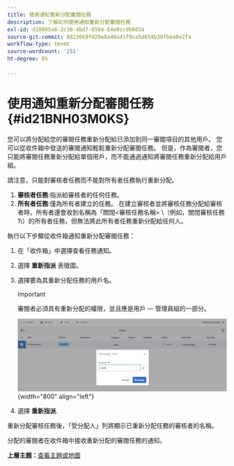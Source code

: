 ```yaml
---
title: 使用通知重新分配審閱任務
description: 了解如何使用通知重新分配審閱任務
exl-id: d20865a8-2c30-4bd7-8594-64e0ccdb665a
source-git-commit: 8823669fd29e8a40a41f9ca5d654b38fbea8e2fa
workflow-type: tm+mt
source-wordcount: '251'
ht-degree: 0%

---
```


# 使用通知重新分配審閱任務 {#id21BNH03M0KS}

您可以將分配給您的審閱任務重新分配給已添加到同一審閱項目的其他用戶。 您可以從收件箱中發送的審閱通知輕鬆重新分配審閱任務。 但是，作為審閱者，您只能將審閱任務重新分配給單個用戶，而不能通過通知將審閱任務重新分配給用戶組。

請注意，只能對審核者任務而不能對所有者任務執行重新分配。

1. **審核者任務**:指派給審核者的任何任務。
1. **所有者任務**:僅為所有者建立的任務。 在建立審核者並將審核任務分配給審核者時，所有者還會收到名稱為「關閉&lt;審核任務名稱\> \（例如，關閉審核任務1\）的所有者任務，但無法將此所有者任務重新分配給任何人。

執行以下步驟從收件箱通知重新分配審閱任務：

1. 在「收件箱」中選擇查看任務通知。
1. 選擇 **重新指派** 表徵圖。
1. 選擇要為其重新分配任務的用戶名。

   >[!IMPORTANT]
   >
   > 審閱者必須具有重新分配的權限，並且應是用戶 — 管理員組的一部分。

   ![](images/reassign-user-inbox.png){width="800" align="left"}

1. 選擇 **重新指派**.

重新分配審核任務後，「受分配人」列將顯示已重新分配任務的審核者的名稱。

分配的審閱者在收件箱中接收重新分配的審閱任務的通知。

**上層主題：**[&#x200B;查看主題或地圖](review.md)

